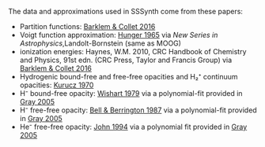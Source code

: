 The data and approximations used in SSSynth come from these papers:

 - Partition functions: [Barklem & Collet 2016](https://ui.adsabs.harvard.edu/abs/2016A%26A...588A..96B/abstract)
 - Voigt function approximation: [Hunger 1965](https://ui.adsabs.harvard.edu/abs/1956ZA.....39...36H/abstract) via _New Series in Astrophysics_,Landolt-Bornstein (same as MOOG)
 - ionization energies: Haynes, W.M. 2010, CRC Handbook of Chemistry and Physics, 91st edn. (CRC Press, Taylor and Francis Group) via [Barklem & Collet 2016](https://ui.adsabs.harvard.edu/abs/2016A%26A...588A..96B/abstract)
 - Hydrogenic bound-free and free-free opacities and H₂⁺ continuum opacities: [Kurucz 1970](https://ui.adsabs.harvard.edu/abs/1970SAOSR.309.....K/abstract)
 - H⁻ bound-free opacity: [Wishart 1979](https://ui.adsabs.harvard.edu/abs/1979MNRAS.187P..59W/abstract) via a polynomial-fit provided in [Gray 2005](https://ui.adsabs.harvard.edu/abs/2005oasp.book.....G/abstract)
 - H⁻ free-free opacity: [Bell & Berrington 1987](https://iopscience.iop.org/article/10.1088/0022-3700/20/4/019/pdf) via a polynomial-fit provided in [Gray 2005](https://ui.adsabs.harvard.edu/abs/2005oasp.book.....G/abstract)
 - He⁻ free-free opacity: [John 1994](https://ui.adsabs.harvard.edu/abs/1994MNRAS.269..871J/abstract) via a polynomial fit provided in [Gray 2005](https://ui.adsabs.harvard.edu/abs/2005oasp.book.....G/abstract)
